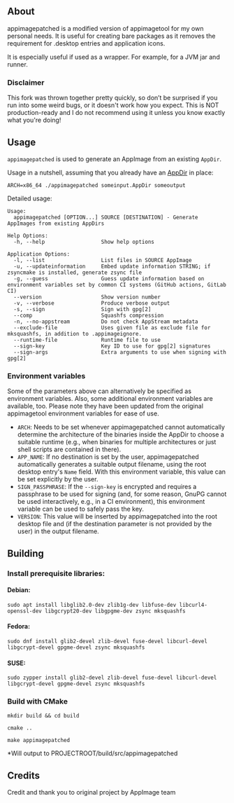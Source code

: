 ## About
appimagepatched is a modified version of appimagetool for my own personal needs.
It is useful for creating bare packages as it removes the requirement for .desktop entries and application icons.

It is especially useful if used as a wrapper. For example, for a JVM jar and runner.

### Disclaimer
This fork was thrown together pretty quickly, so don’t be surprised if you run into some weird bugs, or it doesn't work how you expect. This is NOT production-ready and I do not recommend using it unless you know exactly what you're doing!

## Usage

`appimagepatched` is used to generate an AppImage from an existing `AppDir`.

Usage in a nutshell, assuming that you already have an [AppDir](https://github.com/AppImage/AppImageSpec/blob/master/draft.md#appdir) in place:

```
ARCH=x86_64 ./appimagepatched someinput.AppDir someoutput
```

Detailed usage:
```
Usage:
  appimagepatched [OPTION...] SOURCE [DESTINATION] - Generate AppImages from existing AppDirs

Help Options:
  -h, --help                  Show help options

Application Options:
  -l, --list                  List files in SOURCE AppImage
  -u, --updateinformation     Embed update information STRING; if zsyncmake is installed, generate zsync file
  -g, --guess                 Guess update information based on environment variables set by common CI systems (GitHub actions, GitLab CI)
  --version                   Show version number
  -v, --verbose               Produce verbose output
  -s, --sign                  Sign with gpg[2]
  --comp                      Squashfs compression
  -n, --no-appstream          Do not check AppStream metadata
  --exclude-file              Uses given file as exclude file for mksquashfs, in addition to .appimageignore.
  --runtime-file              Runtime file to use
  --sign-key                  Key ID to use for gpg[2] signatures
  --sign-args                 Extra arguments to use when signing with gpg[2]
```

### Environment variables

Some of the parameters above can alternatively be specified as environment variables. Also, some additional environment variables are available, too.
Please note they have been updated from the original appimagetool environment variables for ease of use.

- `ARCH`: Needs to be set whenever appimagepatched cannot automatically determine the architecture of the binaries inside the AppDir to choose a suitable runtime (e.g., when binaries for multiple architectures or just shell scripts are contained in there).
- `APP_NAME`: If no destination is set by the user, appimagepatched automatically generates a suitable output filename, using the root desktop entry's `Name` field. With this environment variable, this value can be set explicitly by the user.
- `SIGN_PASSPHRASE`: If the `--sign-key` is encrypted and requires a passphrase to be used for signing (and, for some reason, GnuPG cannot be used interactively, e.g., in a CI environment), this environment variable can be used to safely pass the key.
- `VERSION`: This value will be inserted by appimagepatched into the root desktop file and (if the destination parameter is not provided by the user) in the output filename.

## Building

### Install prerequisite libraries:
#### Debian:
```
sudo apt install libglib2.0-dev zlib1g-dev libfuse-dev libcurl4-openssl-dev libgcrypt20-dev libgpgme-dev zsync mksquashfs
```
#### Fedora:
```
sudo dnf install glib2-devel zlib-devel fuse-devel libcurl-devel libgcrypt-devel gpgme-devel zsync mksquashfs
```
#### SUSE:
```
sudo zypper install glib2-devel zlib-devel fuse-devel libcurl-devel libgcrypt-devel gpgme-devel zsync mksquashfs
```
### Build with CMake
```
mkdir build && cd build
```
```
cmake ..
```
```
make appimagepatched
```
*Will output to PROJECTROOT/build/src/appimagepatched
## Credits
Credit and thank you to original project by AppImage team
